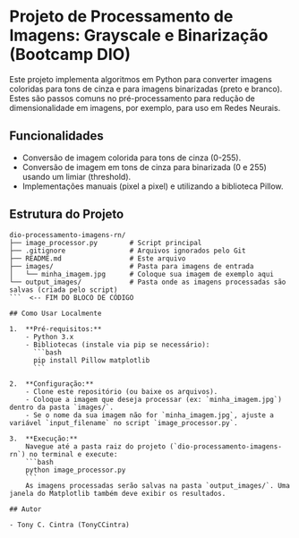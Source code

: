 # Projeto de Processamento de Imagens: Grayscale e Binarização (Bootcamp DIO)

Este projeto implementa algoritmos em Python para converter imagens coloridas para tons de cinza e para imagens binarizadas (preto e branco). Estes são passos comuns no pré-processamento para redução de dimensionalidade em imagens, por exemplo, para uso em Redes Neurais.

## Funcionalidades

- Conversão de imagem colorida para tons de cinza (0-255).
- Conversão de imagem em tons de cinza para binarizada (0 e 255) usando um limiar (threshold).
- Implementações manuais (pixel a pixel) e utilizando a biblioteca Pillow.

## Estrutura do Projeto


```  <-- INÍCIO DO BLOCO DE CÓDIGO
dio-processamento-imagens-rn/
├── image_processor.py        # Script principal
├── .gitignore                # Arquivos ignorados pelo Git
├── README.md                 # Este arquivo
├── images/                   # Pasta para imagens de entrada
│   └── minha_imagem.jpg      # Coloque sua imagem de exemplo aqui
└── output_images/            # Pasta onde as imagens processadas são salvas (criada pelo script)
```  <-- FIM DO BLOCO DE CÓDIGO

## Como Usar Localmente

1.  **Pré-requisitos:**
    - Python 3.x
    - Bibliotecas (instale via pip se necessário):
      ```bash
      pip install Pillow matplotlib
      ```

2.  **Configuração:**
    - Clone este repositório (ou baixe os arquivos).
    - Coloque a imagem que deseja processar (ex: `minha_imagem.jpg`) dentro da pasta `images/`.
    - Se o nome da sua imagem não for `minha_imagem.jpg`, ajuste a variável `input_filename` no script `image_processor.py`.

3.  **Execução:**
    Navegue até a pasta raiz do projeto (`dio-processamento-imagens-rn`) no terminal e execute:
    ```bash
    python image_processor.py
    ```
    As imagens processadas serão salvas na pasta `output_images/`. Uma janela do Matplotlib também deve exibir os resultados.

## Autor

- Tony C. Cintra (TonyCCintra)